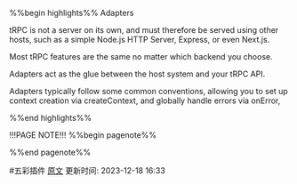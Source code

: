%%begin highlights%%
Adapters

tRPC is not a server on its own, and must therefore be served using other hosts, such as a simple Node.js HTTP Server, Express, or even Next.js.

Most tRPC features are the same no matter which backend you choose.

Adapters act as the glue between the host system and your tRPC API.

Adapters typically follow some common conventions, allowing you to set up context creation via createContext, and globally handle errors via onError,

%%end highlights%%

!!!PAGE NOTE!!!
%%begin pagenote%%

%%end pagenote%%

 #五彩插件 [原文](https://trpc.io/docs/server/adapters)
更新时间: 2023-12-18 16:33